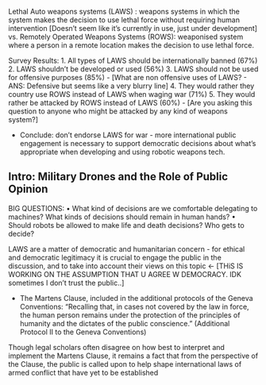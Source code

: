 Lethal Auto weapons systems (LAWS) : weapons systems in which the system makes the decision to use lethal force without requiring human intervention [Doesn’t seem like it’s currently in use, just under development]
vs.
Remotely Operated Weapons Systems (ROWS): weaponised system where a person in a remote location makes the decision to use lethal force.

Survey Results:
	1. All types of LAWS should be internationally banned (67%)
	2. LAWS shouldn’t be developed or used (56%)
	3. LAWS should not be used for offensive purposes (85%) - [What are non offensive uses of LAWS? - ANS: Defensive but seems like a very blurry line]
	4. They would rather they country use ROWS instead of LAWS when waging war (71%)
	5. They would rather be attacked by ROWS instead of LAWS (60%) - [Are you asking this question to anyone who might be attacked by any kind of weapons system?]

- Conclude: don’t endorse LAWS for war - more international public engagement is necessary to support democratic decisions about what’s appropriate when developing and using robotic weapons tech.

## Intro: Military Drones and the Role of Public Opinion

BIG QUESTIONS:
	• What kind of decisions are we comfortable delegating to machines? What kinds of decisions should remain in human hands?
	• Should robots be allowed to make life and death decisions? Who gets to decide?

LAWS are a matter of democratic and humanitarian concern - for ethical and democratic legitimacy it is crucial to engage the public in the discussion, and to take into account their views on this topic <- [THiS IS WORKING ON THE ASSUMPTION THAT U AGREE W DEMOCRACY. IDK sometimes I don’t trust the public..]
- The Martens Clause, included in the additional protocols of the Geneva Conventions: 
“Recalling that, in cases not covered by the law in force, the human person remains under the protection of the principles of humanity and the dictates of the public conscience.” (Additional Protocol II to the Geneva Conventions)

Though legal scholars often disagree on how best to interpret and implement the Martens Clause, it remains a fact that from the perspective of the Clause, the public is called upon to help shape international laws of armed conflict that have yet to be established

